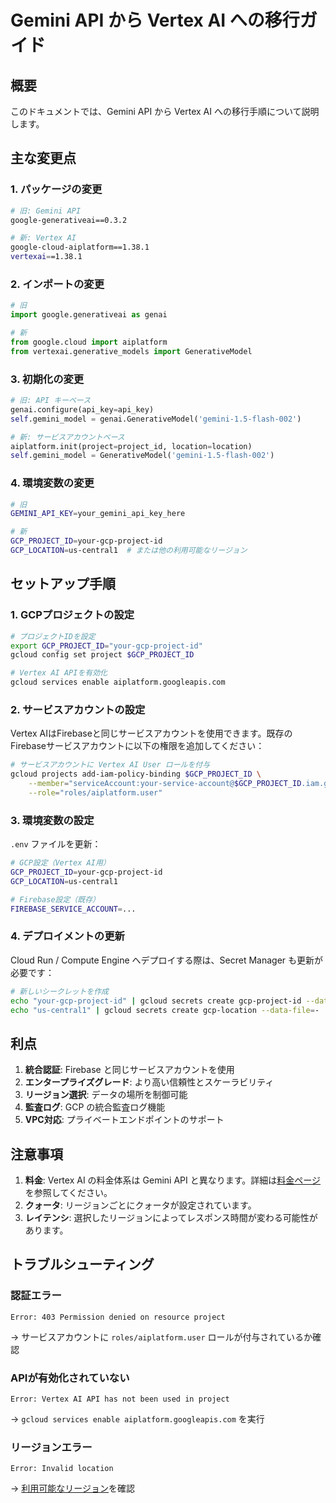 # Gemini API から Vertex AI への移行ガイド

## 概要
このドキュメントでは、Gemini API から Vertex AI への移行手順について説明します。

## 主な変更点

### 1. パッケージの変更
```bash
# 旧: Gemini API
google-generativeai==0.3.2

# 新: Vertex AI
google-cloud-aiplatform==1.38.1
vertexai==1.38.1
```

### 2. インポートの変更
```python
# 旧
import google.generativeai as genai

# 新
from google.cloud import aiplatform
from vertexai.generative_models import GenerativeModel
```

### 3. 初期化の変更
```python
# 旧: API キーベース
genai.configure(api_key=api_key)
self.gemini_model = genai.GenerativeModel('gemini-1.5-flash-002')

# 新: サービスアカウントベース
aiplatform.init(project=project_id, location=location)
self.gemini_model = GenerativeModel('gemini-1.5-flash-002')
```

### 4. 環境変数の変更
```bash
# 旧
GEMINI_API_KEY=your_gemini_api_key_here

# 新
GCP_PROJECT_ID=your-gcp-project-id
GCP_LOCATION=us-central1  # または他の利用可能なリージョン
```

## セットアップ手順

### 1. GCPプロジェクトの設定
```bash
# プロジェクトIDを設定
export GCP_PROJECT_ID="your-gcp-project-id"
gcloud config set project $GCP_PROJECT_ID

# Vertex AI APIを有効化
gcloud services enable aiplatform.googleapis.com
```

### 2. サービスアカウントの設定
Vertex AIはFirebaseと同じサービスアカウントを使用できます。既存のFirebaseサービスアカウントに以下の権限を追加してください：

```bash
# サービスアカウントに Vertex AI User ロールを付与
gcloud projects add-iam-policy-binding $GCP_PROJECT_ID \
    --member="serviceAccount:your-service-account@$GCP_PROJECT_ID.iam.gserviceaccount.com" \
    --role="roles/aiplatform.user"
```

### 3. 環境変数の設定
`.env` ファイルを更新：
```bash
# GCP設定（Vertex AI用）
GCP_PROJECT_ID=your-gcp-project-id
GCP_LOCATION=us-central1

# Firebase設定（既存）
FIREBASE_SERVICE_ACCOUNT=...
```

### 4. デプロイメントの更新
Cloud Run / Compute Engine へデプロイする際は、Secret Manager も更新が必要です：

```bash
# 新しいシークレットを作成
echo "your-gcp-project-id" | gcloud secrets create gcp-project-id --data-file=-
echo "us-central1" | gcloud secrets create gcp-location --data-file=-
```

## 利点

1. **統合認証**: Firebase と同じサービスアカウントを使用
2. **エンタープライズグレード**: より高い信頼性とスケーラビリティ
3. **リージョン選択**: データの場所を制御可能
4. **監査ログ**: GCP の統合監査ログ機能
5. **VPC対応**: プライベートエンドポイントのサポート

## 注意事項

1. **料金**: Vertex AI の料金体系は Gemini API と異なります。詳細は[料金ページ](https://cloud.google.com/vertex-ai/pricing)を参照してください。
2. **クォータ**: リージョンごとにクォータが設定されています。
3. **レイテンシ**: 選択したリージョンによってレスポンス時間が変わる可能性があります。

## トラブルシューティング

### 認証エラー
```
Error: 403 Permission denied on resource project
```
→ サービスアカウントに `roles/aiplatform.user` ロールが付与されているか確認

### APIが有効化されていない
```
Error: Vertex AI API has not been used in project
```
→ `gcloud services enable aiplatform.googleapis.com` を実行

### リージョンエラー
```
Error: Invalid location
```
→ [利用可能なリージョン](https://cloud.google.com/vertex-ai/docs/general/locations)を確認